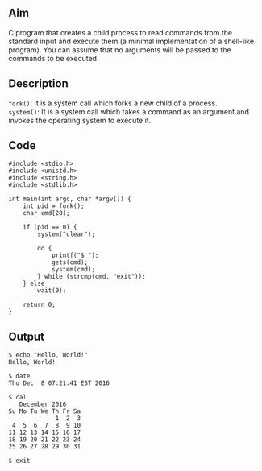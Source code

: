 ## Aim
C program that creates a child process to read commands from the standard input and execute them (a minimal implementation of a shell-like program). You can assume that no arguments will be passed to the commands to be executed.  

## Description
`fork()`: It is a system call which forks a new child of a process.  
`system()`: It is a system call which takes a command as an argument and invokes the operating system to execute it.  

## Code
```
#include <stdio.h>
#include <unistd.h>
#include <string.h>
#include <stdlib.h>

int main(int argc, char *argv[]) {
	int pid = fork();
	char cmd[20];

	if (pid == 0) {
		system("clear");

		do {
			printf("$ ");
			gets(cmd);
			system(cmd);
		} while (strcmp(cmd, "exit"));
	} else
		wait(0);

	return 0;
}
```

## Output
```
$ echo "Hello, World!"
Hello, World!

$ date
Thu Dec  8 07:21:41 EST 2016

$ cal
   December 2016
Su Mo Tu We Th Fr Sa
             1  2  3
 4  5  6  7  8  9 10
11 12 13 14 15 16 17
18 19 20 21 22 23 24
25 26 27 28 29 30 31

$ exit
```

